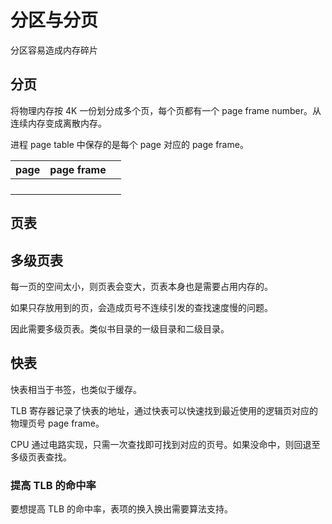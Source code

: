 # 分区与分页

分区容易造成内存碎片



## 分页

将物理内存按 4K 一份划分成多个页，每个页都有一个 page frame number。从连续内存变成离散内存。

进程 page table 中保存的是每个 page 对应的 page frame。

| page | page frame |      |
| ---- | ---------- | ---- |
|      |            |      |
|      |            |      |
|      |            |      |
|      |            |      |



## 页表

## 多级页表

每一页的空间太小，则页表会变大，页表本身也是需要占用内存的。

如果只存放用到的页，会造成页号不连续引发的查找速度慢的问题。

因此需要多级页表。类似书目录的一级目录和二级目录。

## 快表

快表相当于书签，也类似于缓存。

TLB 寄存器记录了快表的地址，通过快表可以快速找到最近使用的逻辑页对应的物理页号 page frame。

CPU 通过电路实现，只需一次查找即可找到对应的页号。如果没命中，则回退至多级页表查找。

### 提高 TLB 的命中率

要想提高 TLB 的命中率，表项的换入换出需要算法支持。